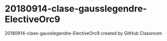 # 20180914-clase-gausslegendre-ElectiveOrc9
20180914-clase-gausslegendre-ElectiveOrc9 created by GitHub Classroom
